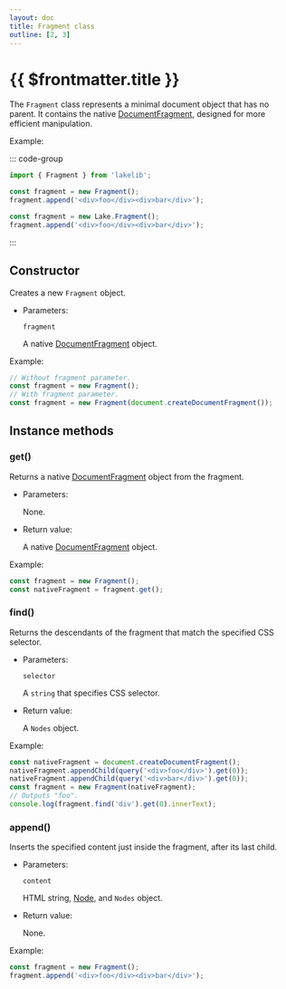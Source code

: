```yaml
---
layout: doc
title: Fragment class
outline: [2, 3]
---
```


# {{ $frontmatter.title }}

The `Fragment` class represents a minimal document object that has no parent. It contains the native [DocumentFragment](https://developer.mozilla.org/en-US/docs/Web/API/DocumentFragment), designed for more efficient manipulation.

Example:

::: code-group

```js [npm]
import { Fragment } from 'lakelib';

const fragment = new Fragment();
fragment.append('<div>foo</div><div>bar</div>');
```

```js [CDN]
const fragment = new Lake.Fragment();
fragment.append('<div>foo</div><div>bar</div>');
```

:::


## Constructor

Creates a new `Fragment` object.

* Parameters:

  `fragment` <Badge type="info" text="Optional" />

  A native [DocumentFragment](https://developer.mozilla.org/en-US/docs/Web/API/DocumentFragment) object.

Example:

```js
// Without fragment parameter.
const fragment = new Fragment();
// With fragment parameter.
const fragment = new Fragment(document.createDocumentFragment());
```


## Instance methods

### get()

Returns a native [DocumentFragment](https://developer.mozilla.org/en-US/docs/Web/API/DocumentFragment) object from the fragment.

* Parameters:

  None.

* Return value:

  A native [DocumentFragment](https://developer.mozilla.org/en-US/docs/Web/API/DocumentFragment) object.

Example:

```js
const fragment = new Fragment();
const nativeFragment = fragment.get();
```


### find()

Returns the descendants of the fragment that match the specified CSS selector.

* Parameters:

  `selector`

  A `string` that specifies CSS selector.

* Return value:

  A `Nodes` object.

Example:

```js
const nativeFragment = document.createDocumentFragment();
nativeFragment.appendChild(query('<div>foo</div>').get(0));
nativeFragment.appendChild(query('<div>bar</div>').get(0));
const fragment = new Fragment(nativeFragment);
// Outputs "foo".
console.log(fragment.find('div').get(0).innerText);
```


### append()

Inserts the specified content just inside the fragment, after its last child.

* Parameters:

  `content`

  HTML string, [Node](https://developer.mozilla.org/en-US/docs/Web/API/Node), and `Nodes` object.

* Return value:

  None.

Example:

```js
const fragment = new Fragment();
fragment.append('<div>foo</div><div>bar</div>');
```
